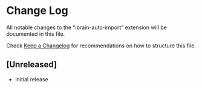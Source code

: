# Change Log

All notable changes to the "ibrain-auto-import" extension will be documented in this file.

Check [Keep a Changelog](http://keepachangelog.com/) for recommendations on how to structure this file.

## [Unreleased]

- Initial release
